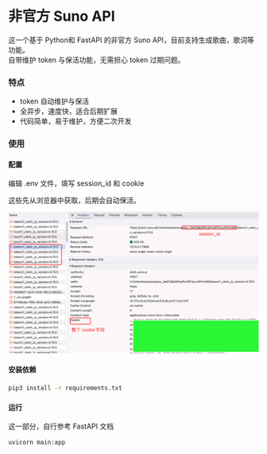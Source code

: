 # 非官方 Suno API 

这一个基于 Python和 FastAPI 的非官方 Suno API，目前支持生成歌曲，歌词等功能。  
自带维护 token 与保活功能，无需担心 token 过期问题。

### 特点

- token 自动维护与保活
- 全异步，速度快，适合后期扩展
- 代码简单，易于维护，方便二次开发


### 使用
#### 配置

编辑 .env 文件，填写 session_id 和 cookie

这些先从浏览器中获取，后期会自动保活。

![cookie](./images/cover.png)


#### 安装依赖 

```bash
pip3 install -r requirements.txt
```

#### 运行

这一部分，自行参考 FastAPI 文档
```bash
uvicorn main:app 
```



